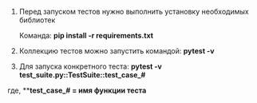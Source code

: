 1) Перед запуском тестов нужно выполнить установку необходимых библиотек

    Команда: **pip install -r requirements.txt**

2) Коллекцию тестов можно запустить командой: **pytest -v** 

3) Для запуска конкретного теста:
**pytest -v test_suite.py::TestSuite::test_case_#**

где, 
******test_case_# = имя функции теста****


